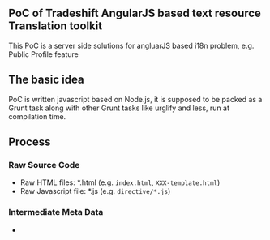 PoC of Tradeshift AngularJS based text resource Translation toolkit
--------------

This PoC is a server side solutions for angluarJS based i18n problem,
	e.g. Public Profile feature

## The basic idea

PoC is written javascript based on Node.js, it is supposed to be packed as a Grunt task along with other Grunt tasks like
urglify and less, run at compilation time.

## Process

### Raw Source Code

* Raw HTML files: *.html (e.g. `index.html`, `XXX-template.html`)
* Raw Javascript file: *.js (e.g. `directive/*.js`)

### Intermediate Meta Data

* 
